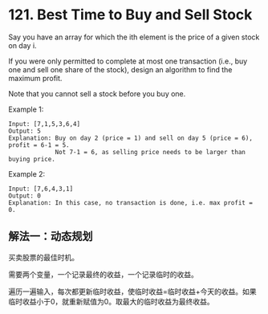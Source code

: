 # 121. Best Time to Buy and Sell Stock
Say you have an array for which the ith element is the price of a given stock on day i.

If you were only permitted to complete at most one transaction (i.e., buy one and sell one share of the stock), design an algorithm to find the maximum profit.

Note that you cannot sell a stock before you buy one.

Example 1:
```
Input: [7,1,5,3,6,4]
Output: 5
Explanation: Buy on day 2 (price = 1) and sell on day 5 (price = 6), profit = 6-1 = 5.
             Not 7-1 = 6, as selling price needs to be larger than buying price.
```
Example 2:
```
Input: [7,6,4,3,1]
Output: 0
Explanation: In this case, no transaction is done, i.e. max profit = 0.
```
## 解法一：动态规划
	
买卖股票的最佳时机。

需要两个变量，一个记录最终的收益，一个记录临时的收益。

遍历一遍输入，每次都更新临时收益，使临时收益=临时收益+今天的收益。如果临时收益小于0，就重新赋值为0。取最大的临时收益为最终收益。